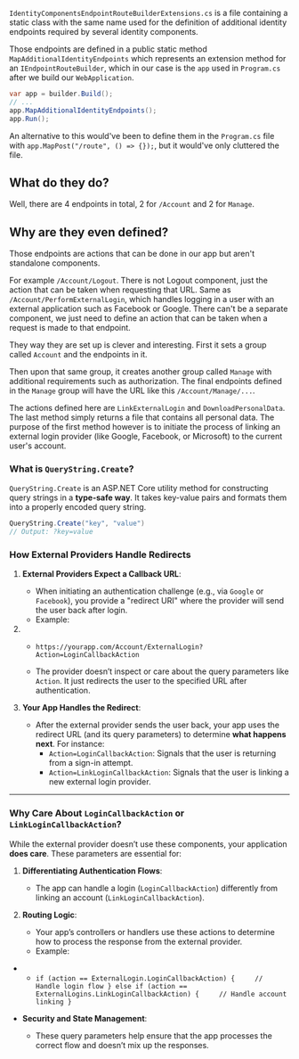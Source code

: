 
`IdentityComponentsEndpointRouteBuilderExtensions.cs` is a file containing a static class with the same name used for the definition of additional identity endpoints required by several identity components.

Those endpoints are defined in a public static method `MapAdditionalIdentityEndpoints` which represents an extension method for an `IEndpointRouteBuilder`, which in our case is the `app` used in `Program.cs` after we build our `WebApplication`.
```csharp
var app = builder.Build();
// ...
app.MapAdditionalIdentityEndpoints();  
app.Run();
```

An alternative to this would've been to define them in the `Program.cs` file with `app.MapPost("/route", () => {});`, but it would've only cluttered the file.

## What do they do?
Well, there are 4 endpoints in total, 2 for `/Account` and 2 for `Manage`.
## Why are they even defined?
Those endpoints are actions that can be done in our app but aren't standalone components.

For example `/Account/Logout`. There is not Logout component, just the action that can be taken when requesting that URL.
Same as `/Account/PerformExternalLogin`, which handles logging in a user with an external application such as Facebook or Google. There can't be a separate component, we just need to define an action that can be taken when a request is made to that endpoint.

They way they are set up is clever and interesting.
First it sets a group called `Account` and the endpoints in it.

Then upon that same group, it creates another group called `Manage` with additional requirements such as authorization. The final endpoints defined in the `Manage` group will have the URL like this
`/Account/Manage/...`.

The actions defined here are `LinkExternalLogin` and `DownloadPersonalData`. 
The last method simply returns a file that contains all personal data.
The purpose of the first method however is to initiate the process of linking an external login provider (like Google, Facebook, or Microsoft) to the current user's account.


### **What is `QueryString.Create`?**

`QueryString.Create` is an ASP.NET Core utility method for constructing query strings in a **type-safe way**. It takes key-value pairs and formats them into a properly encoded query string.

```csharp
QueryString.Create("key", "value")
// Output: ?key=value
```

### **How External Providers Handle Redirects**

1. **External Providers Expect a Callback URL**:
    
    - When initiating an authentication challenge (e.g., via `Google` or `Facebook`), you provide a "redirect URI" where the provider will send the user back after login.
    - Example:
        

1. - `https://yourapp.com/Account/ExternalLogin?Action=LoginCallbackAction`
        
    - The provider doesn’t inspect or care about the query parameters like `Action`. It just redirects the user to the specified URL after authentication.
2. **Your App Handles the Redirect**:
    
    - After the external provider sends the user back, your app uses the redirect URL (and its query parameters) to determine **what happens next**. For instance:
        - `Action=LoginCallbackAction`: Signals that the user is returning from a sign-in attempt.
        - `Action=LinkLoginCallbackAction`: Signals that the user is linking a new external login provider.

---

### **Why Care About `LoginCallbackAction` or `LinkLoginCallbackAction`?**

While the external provider doesn’t use these components, your application **does care**. These parameters are essential for:

1. **Differentiating Authentication Flows**:
    
    - The app can handle a login (`LoginCallbackAction`) differently from linking an account (`LinkLoginCallbackAction`).
2. **Routing Logic**:
    
    - Your app’s controllers or handlers use these actions to determine how to process the response from the external provider.
    - Example:
        

- - `if (action == ExternalLogin.LoginCallbackAction) {     // Handle login flow } else if (action == ExternalLogins.LinkLoginCallbackAction) {     // Handle account linking }`
        
- **Security and State Management**:
    
    - These query parameters help ensure that the app processes the correct flow and doesn’t mix up the responses.